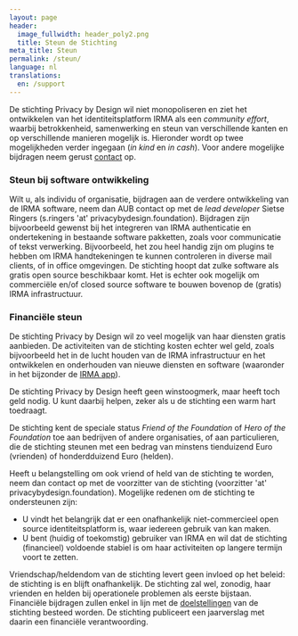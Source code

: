 ```yaml
---
layout: page
header:
  image_fullwidth: header_poly2.png
  title: Steun de Stichting
meta_title: Steun
permalink: /steun/
language: nl
translations:
  en: /support
---
```


De stichting Privacy by Design wil niet monopoliseren en ziet het
ontwikkelen van het identiteitsplatform IRMA als een *community
effort*, waarbij betrokkenheid, samenwerking en steun van
verschillende kanten en op verschillende manieren mogelijk
is. Hieronder wordt op twee mogelijkheden verder ingegaan (*in kind*
en *in cash*). Voor andere mogelijke bijdragen neem gerust
[contact](/contact) op.

### Steun bij software ontwikkeling

Wilt u, als individu of organisatie, bijdragen aan de verdere
ontwikkeling van de IRMA software, neem dan AUB contact op met de
*lead developer* Sietse Ringers (s.ringers 'at'
privacybydesign.foundation).  Bijdragen zijn bijvoorbeeld gewenst bij
het integreren van IRMA authenticatie en ondertekening in bestaande
software pakketten, zoals voor communicatie of tekst
verwerking. Bijvoorbeeld, het zou heel handig zijn om plugins te
hebben om IRMA handtekeningen te kunnen controleren in diverse mail
clients, of in office omgevingen.  De stichting hoopt dat zulke
software als gratis open source beschikbaar komt. Het is echter ook
mogelijk om commerciële en/of closed source software te bouwen bovenop
de (gratis) IRMA infrastructuur.

### Financiële steun

De stichting Privacy by Design wil zo veel mogelijk van haar diensten
gratis aanbieden. De activiteiten van de stichting kosten echter wel
geld, zoals bijvoorbeeld het in de lucht houden van de IRMA
infrastructuur en het ontwikkelen en onderhouden van nieuwe diensten
en software (waaronder in het bijzonder de [IRMA
app](/download/)).

De stichting Privacy by Design heeft geen winstoogmerk, maar heeft
toch geld nodig. U kunt daarbij helpen, zeker als u de stichting een
warm hart toedraagt.

De stichting kent de speciale status *Friend of the Foundation* of
*Hero of the Foundation* toe aan bedrijven of andere organisaties, of
aan particulieren, die de stichting steunen met een bedrag van
minstens tienduizend Euro (vrienden) of honderdduizend Euro
(helden). 

Heeft u belangstelling om ook vriend of held van de stichting te
worden, neem dan contact op met de voorzitter van de stichting
(voorzitter 'at' privacybydesign.foundation). Mogelijke redenen om de
stichting te ondersteunen zijn:

* U vindt het belangrijk dat er een onafhankelijk niet-commercieel
  open source identiteitsplatform is, waar iedereen gebruik van kan
  maken.  
* U bent (huidig of toekomstig) gebruiker van IRMA en wil
  dat de stichting (financieel) voldoende stabiel is om haar
  activiteiten op langere termijn voort te zetten.

Vriendschap/heldendom van de stichting levert geen invloed op het
beleid: de stichting is en blijft onafhankelijk. De stichting zal wel,
zonodig, haar vrienden en helden bij operationele problemen als eerste
bijstaan.  Financiële bijdragen zullen enkel in lijn met de
[doelstellingen](/over/) van
de stichting besteed worden. De stichting publiceert een jaarverslag
met daarin een financiële verantwoording.


